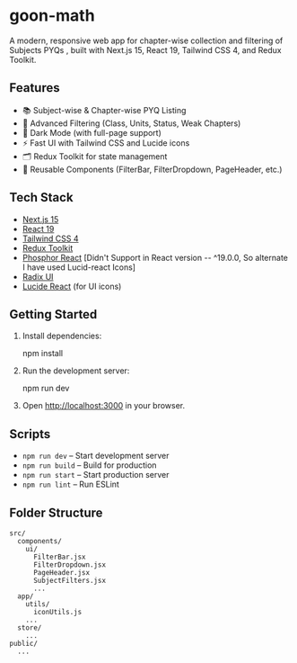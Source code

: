 # goon-math

A modern, responsive web app for chapter-wise collection and filtering of Subjects PYQs , built with Next.js 15, React 19, Tailwind CSS 4, and Redux Toolkit.

## Features

- 📚 Subject-wise & Chapter-wise PYQ Listing
- 🔎 Advanced Filtering (Class, Units, Status, Weak Chapters)
- 🌙 Dark Mode (with full-page support)
- ⚡ Fast UI with Tailwind CSS and Lucide icons
- 🗂️ Redux Toolkit for state management
- 🧩 Reusable Components (FilterBar, FilterDropdown, PageHeader, etc.)

## Tech Stack

- [Next.js 15](https://nextjs.org/)
- [React 19](https://react.dev/)
- [Tailwind CSS 4](https://tailwindcss.com/)
- [Redux Toolkit](https://redux-toolkit.js.org/)
- [Phosphor React](https://phosphoricons.com/) [Didn't Support in React version -- ^19.0.0, So alternate I have used Lucid-react Icons]
- [Radix UI](https://www.radix-ui.com/)
- [Lucide React](https://lucide.dev/) (for UI icons)
## Getting Started

1. Install dependencies:
   
   npm install
   
2. Run the development server:

   npm run dev
   

3. Open [http://localhost:3000](http://localhost:3000) in your browser.

## Scripts

- `npm run dev` – Start development server
- `npm run build` – Build for production
- `npm run start` – Start production server
- `npm run lint` – Run ESLint

## Folder Structure

```
src/
  components/
    ui/
      FilterBar.jsx
      FilterDropdown.jsx
      PageHeader.jsx
      SubjectFilters.jsx
      ...
  app/
    utils/
      iconUtils.js
    ...
  store/
    ...
public/
  ...
```

